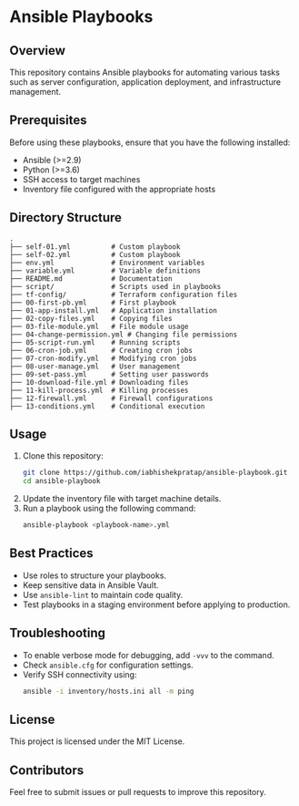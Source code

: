 # Ansible Playbooks

## Overview
This repository contains Ansible playbooks for automating various tasks such as server configuration, application deployment, and infrastructure management.

## Prerequisites
Before using these playbooks, ensure that you have the following installed:
- Ansible (>=2.9)
- Python (>=3.6)
- SSH access to target machines
- Inventory file configured with the appropriate hosts

## Directory Structure
```
.
├── self-01.yml          # Custom playbook
├── self-02.yml          # Custom playbook
├── env.yml              # Environment variables
├── variable.yml         # Variable definitions
├── README.md            # Documentation
├── script/              # Scripts used in playbooks
├── tf-config/           # Terraform configuration files
├── 00-first-pb.yml      # First playbook
├── 01-app-install.yml   # Application installation
├── 02-copy-files.yml    # Copying files
├── 03-file-module.yml   # File module usage
├── 04-change-permission.yml # Changing file permissions
├── 05-script-run.yml    # Running scripts
├── 06-cron-job.yml      # Creating cron jobs
├── 07-cron-modify.yml   # Modifying cron jobs
├── 08-user-manage.yml   # User management
├── 09-set-pass.yml      # Setting user passwords
├── 10-download-file.yml # Downloading files
├── 11-kill-process.yml  # Killing processes
├── 12-firewall.yml      # Firewall configurations
├── 13-conditions.yml    # Conditional execution
```

## Usage
1. Clone this repository:
   ```bash
   git clone https://github.com/iabhishekpratap/ansible-playbook.git
   cd ansible-playbook
   ```
2. Update the inventory file with target machine details.
3. Run a playbook using the following command:
   ```bash
   ansible-playbook <playbook-name>.yml
   ```

## Best Practices
- Use roles to structure your playbooks.
- Keep sensitive data in Ansible Vault.
- Use `ansible-lint` to maintain code quality.
- Test playbooks in a staging environment before applying to production.

## Troubleshooting
- To enable verbose mode for debugging, add `-vvv` to the command.
- Check `ansible.cfg` for configuration settings.
- Verify SSH connectivity using:
  ```bash
  ansible -i inventory/hosts.ini all -m ping
  ```

## License
This project is licensed under the MIT License.

## Contributors
Feel free to submit issues or pull requests to improve this repository.

